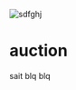 ![sdfghj](https://user-images.githubusercontent.com/76449950/111349683-073d5180-868a-11eb-8ffa-f59273279fd7.png)
# auction
sait blq blq
